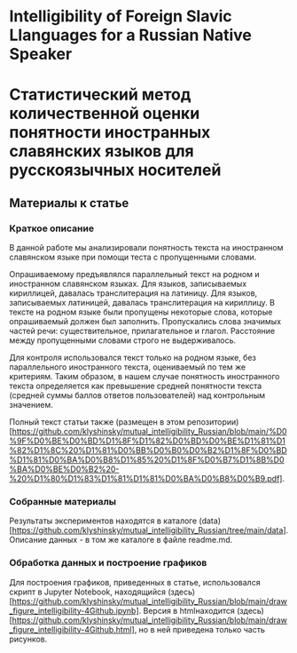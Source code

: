 # Intelligibility of Foreign Slavic Llanguages for a Russian Native Speaker
# Статистический метод количественной оценки понятности иностранных славянских языков для русскоязычных носителей
## Материалы к статье

### Краткое описание

В данной работе мы анализировали понятность текста на иностранном славянском языке при помощи теста с пропущенными словами.

Опрашиваемому предъявлялся параллельный текст на родном и иностранном славянском языках. Для языков, записываемых кириллицей, давалась транслитерация на латиницу. Для языков, записываемых латиницей, давалась транслитерация на кириллицу. В тексте на родном языке были пропущены некоторые слова, которые опрашиваемый должен был заполнить. Пропускались слова значимых частей речи: существительное, прилагательное и глагол. Расстояние между пропущенными словами  строго не выдерживалось.

Для контроля использовался текст только на родном языке, без параллельного иностранного текста, оцениваемый по тем же критериям. Таким образом, в нашем случае понятность иностранного текста определяется как превышение средней понятности текста (средней суммы баллов ответов пользователей) над контрольным значением.

Полный текст статьи также (размещен в этом репозитории)[https://github.com/klyshinsky/mutual_intelligibility_Russian/blob/main/%D0%9F%D0%BE%D0%BD%D1%8F%D1%82%D0%BD%D0%BE%D1%81%D1%82%D1%8C%20%D1%81%D0%BB%D0%B0%D0%B2%D1%8F%D0%BD%D1%81%D0%BA%D0%B8%D1%85%20%D1%8F%D0%B7%D1%8B%D0%BA%D0%BE%D0%B2%20-%20%D1%80%D1%83%D1%81%D1%81%D0%BA%D0%B8%D0%B9.pdf].

### Собранные материалы

Результаты экспериментов находятся в каталоге (data)[https://github.com/klyshinsky/mutual_intelligibility_Russian/tree/main/data].  
Описание данных - в том же каталоге в файле readme.md.

### Обработка данных и построение графиков

Для построения графиков, приведенных в статье, использовался скрипт в Jupyter Notebook, находящийся (здесь)[https://github.com/klyshinsky/mutual_intelligibility_Russian/blob/main/draw_figure_intelligibility-4Github.ipynb]. Версия в htmlнаходится (здесь)[https://github.com/klyshinsky/mutual_intelligibility_Russian/blob/main/draw_figure_intelligibility-4Github.html], но в ней приведена только часть рисунков.  



